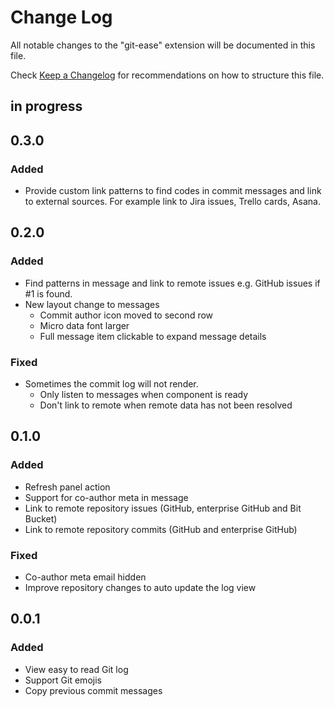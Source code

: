 # Change Log

All notable changes to the "git-ease" extension will be documented in this file.

Check [Keep a Changelog](http://keepachangelog.com/) for recommendations on how to structure this file.

## in progress

## 0.3.0

### Added

- Provide custom link patterns to find codes in commit messages and link to external sources. For example link to Jira issues, Trello cards, Asana.

## 0.2.0

### Added

- Find patterns in message and link to remote issues e.g. GitHub issues if #1 is found.
- New layout change to messages
  - Commit author icon moved to second row
  - Micro data font larger
  - Full message item clickable to expand message details
### Fixed

- Sometimes the commit log will not render.
  - Only listen to messages when component is ready
  - Don't link to remote when remote data has not been resolved

## 0.1.0

### Added

- Refresh panel action
- Support for co-author meta in message
- Link to remote repository issues (GitHub, enterprise GitHub and Bit Bucket)
- Link to remote repository commits (GitHub and enterprise GitHub)

### Fixed

- Co-author meta email hidden
- Improve repository changes to auto update the log view

## 0.0.1

### Added

- View easy to read Git log
- Support Git emojis
- Copy previous commit messages 